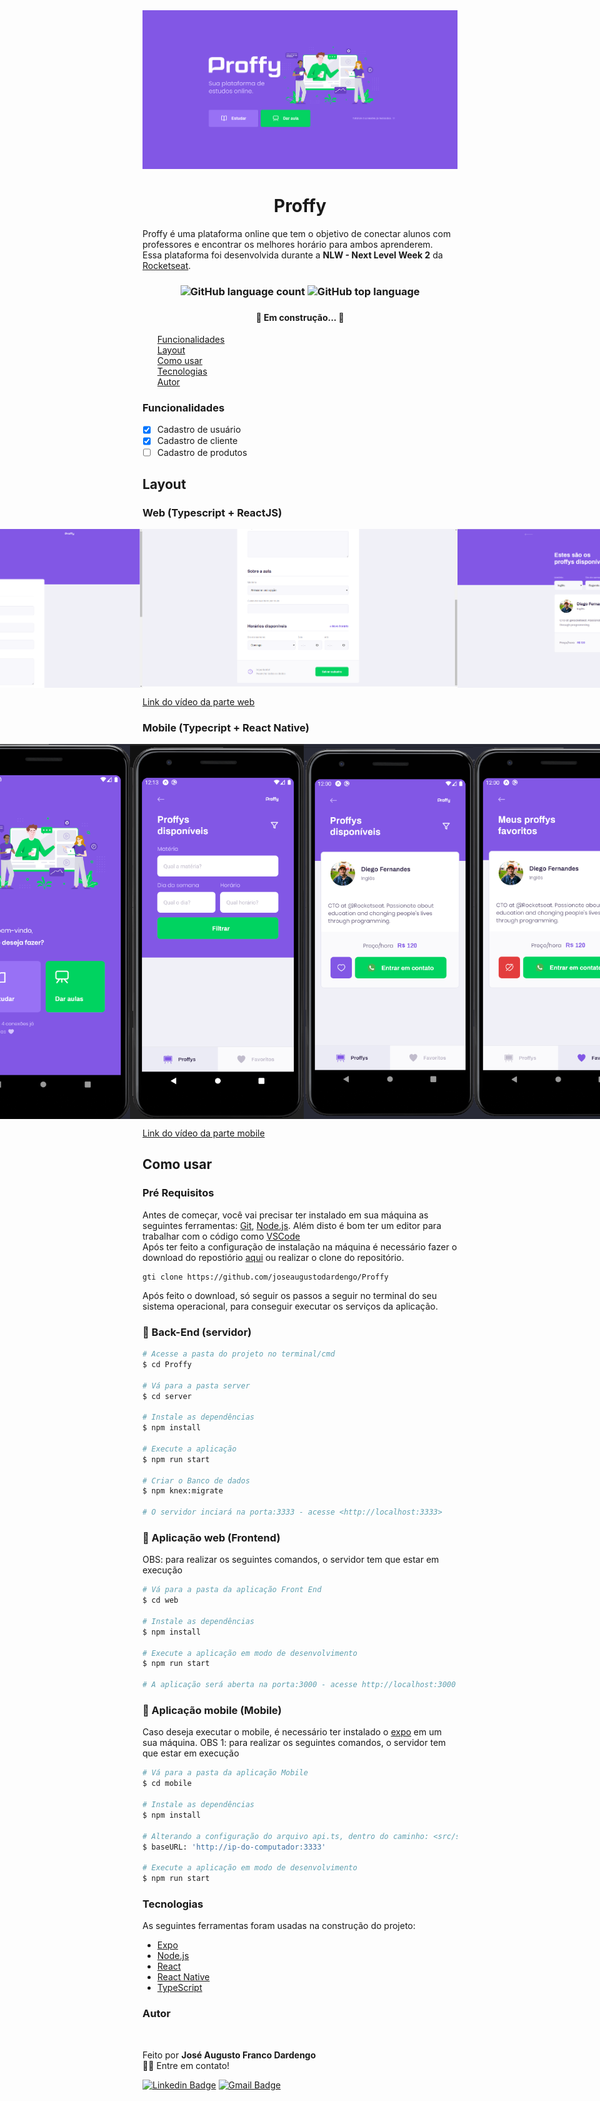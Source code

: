 <img alt="NextLevelWeek" title="#NextLevelWeek" src="./assets/1.png" />

<h1 align="center">Proffy</h1>

Proffy é uma plataforma online que tem o objetivo de conectar alunos com professores e encontrar os melhores horário para ambos aprenderem.<br/>
Essa plataforma foi desenvolvida durante a **NLW - Next Level Week 2** da [Rocketseat](https://rocketseat.com.br/).

<h3 align="center"> 
<img alt="GitHub language count" src="https://img.shields.io/github/languages/count/joseaugustodardengo/Proffy"> <img alt="GitHub top language" src="https://img.shields.io/github/languages/top/joseaugustodardengo/Proffy">
<h3/>

<h4 align="center"> 
	🚧 Em construção...  🚧
</h4>

<ul style="list-style-type:none;">
 <li>
  <a href="#funcionalidades">Funcionalidades</a>
 </li>
 <li>
  <a href="#layout">Layout</a>
 </li>
 <li>
  <a href="#como-usar">Como usar</a>
 </li> 
 <li>
  <a href="#tecnologias">Tecnologias</a>
 </li>  
 <li>
   <a href="#autor">Autor</a>
 </li> 
</ul>

### Funcionalidades

- [x] Cadastro de usuário
- [x] Cadastro de cliente
- [ ] Cadastro de produtos

## Layout
### Web (Typescript + ReactJS)
<p align="center" style="display: flex; align-items: flex-start; justify-content: center;">
  <img alt="NextLevelWeek" title="#NextLevelWeek" src="./assets/2.png" width="800px">
  <img alt="NextLevelWeek" title="#NextLevelWeek" src="./assets/3.png" width="800px">
  <img alt="NextLevelWeek" title="#NextLevelWeek" src="./assets/4.png" width="800px">
</p>
<a href="https://www.loom.com/share/927fb64ff2574b5bbfe65179ac3a76ae">Link do vídeo da parte web </a>

### Mobile (Typecript + React Native)
<p align="center" style="display: flex; align-items: flex-start; justify-content: center;">
  <img alt="NextLevelWeek" title="#NextLevelWeek" src="./assets/5.png" height="600px">  
  <img alt="NextLevelWeek" title="#NextLevelWeek" src="./assets/7.png" height="600px">
  <img alt="NextLevelWeek" title="#NextLevelWeek" src="./assets/8.png" height="600px">
  <img alt="NextLevelWeek" title="#NextLevelWeek" src="./assets/9.png" height="600px">
</p>
<a href="https://www.loom.com/share/50943d1bb05b4fbea5faaefc8f97264b">Link do vídeo da parte mobile </a>

## Como usar
### Pré Requisitos
Antes de começar, você vai precisar ter instalado em sua máquina as seguintes ferramentas:
[Git](https://git-scm.com), [Node.js](https://nodejs.org/en/). 
Além disto é bom ter um editor para trabalhar com o código como [VSCode](https://code.visualstudio.com/) <br/>
Após ter feito a configuração de instalação na máquina é necessário fazer o download do repostiório [aqui](https://github.com/joseaugustodardengo/Proffy/archive/master.zip)
ou realizar o clone do repositório.
```
gti clone https://github.com/joseaugustodardengo/Proffy
```
Após feito o download, só seguir os passos a seguir no terminal do seu sistema operacional, para conseguir executar os serviços da aplicação.


### 🎲 Back-End (servidor)

```bash
# Acesse a pasta do projeto no terminal/cmd
$ cd Proffy

# Vá para a pasta server
$ cd server

# Instale as dependências
$ npm install

# Execute a aplicação
$ npm run start

# Criar o Banco de dados
$ npm knex:migrate

# O servidor inciará na porta:3333 - acesse <http://localhost:3333>
```

### 🧭 Aplicação web (Frontend)
OBS: para realizar os seguintes comandos, o servidor tem que estar em execução

```bash
# Vá para a pasta da aplicação Front End
$ cd web

# Instale as dependências
$ npm install

# Execute a aplicação em modo de desenvolvimento
$ npm run start

# A aplicação será aberta na porta:3000 - acesse http://localhost:3000
```

### 🧭 Aplicação mobile (Mobile)
Caso deseja executar o mobile, é necessário ter instalado o [expo](https://expo.io/) em um sua máquina.
OBS 1: para realizar os seguintes comandos, o servidor tem que estar em execução

```bash
# Vá para a pasta da aplicação Mobile
$ cd mobile

# Instale as dependências
$ npm install

# Alterando a configuração do arquivo api.ts, dentro do caminho: <src/services>. Será necessário colocar na linha a seguir o IP do seu computador
$ baseURL: 'http://ip-do-computador:3333'

# Execute a aplicação em modo de desenvolvimento
$ npm run start
```

### Tecnologias

As seguintes ferramentas foram usadas na construção do projeto:

- [Expo](https://expo.io/)
- [Node.js](https://nodejs.org/en/)
- [React](https://pt-br.reactjs.org/)
- [React Native](https://reactnative.dev/)
- [TypeScript](https://www.typescriptlang.org/)

### Autor
<img style="border-radius: 50%;" src="https://avatars1.githubusercontent.com/u/60450451?s=460&u=b5f6c306e7760f9d0b89839c5e0b6b105db684a0&v=4" width="100px;" alt=""/>

Feito por **José Augusto Franco Dardengo** <br/>
👋🏽 Entre em contato!

[![Linkedin Badge](https://img.shields.io/badge/-José-blue?style=flat-square&logo=Linkedin&logoColor=white&link=https://www.linkedin.com/in/jose-augusto-franco-dardengo/)](https://www.linkedin.com/in/jose-augusto-franco-dardengo/) 
[![Gmail Badge](https://img.shields.io/badge/-jfrancodardengo@gmail.com-c14438?style=flat-square&logo=Gmail&logoColor=white&link=mailto:jfrancodardengo@gmail.com)](mailto:jfrancodardengo@gmail.com)
